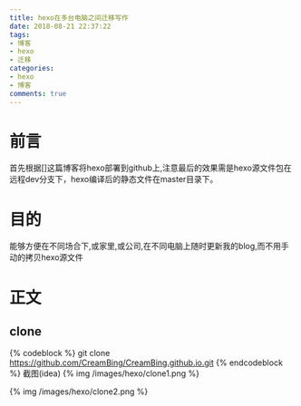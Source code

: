 ```yaml
---
title: hexo在多台电脑之间迁移写作
date: 2018-08-21 22:37:22
tags:
- 博客
- hexo
- 迁移
categories:
- hexo
- 博客
comments: true
---
```

# 前言
首先根据[]这篇博客将hexo部署到github上,注意最后的效果需是hexo源文件包在远程dev分支下，hexo编译后的静态文件在master目录下。

# 目的
能够方便在不同场合下,或家里,或公司,在不同电脑上随时更新我的blog,而不用手动的拷贝hexo源文件
<!-- more -->
# 正文
## clone
{% codeblock %}
git clone https://github.com/CreamBing/CreamBing.github.io.git
{% endcodeblock %}
截图(idea)
{% img /images/hexo/clone1.png %}

{% img /images/hexo/clone2.png %}




